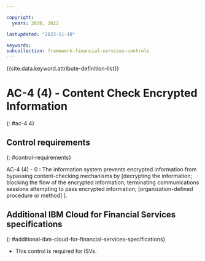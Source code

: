 ```yaml
---

copyright:
  years: 2020, 2022

lastupdated: "2022-11-10"

keywords: 
subcollection: framework-financial-services-controls
---
```


{{site.data.keyword.attribute-definition-list}}

               
# AC-4 (4) - Content Check Encrypted Information
{: #ac-4.4}

## Control requirements
{: #control-requirements}

AC-4 (4) - 0
    : The information system prevents encrypted information from bypassing content-checking mechanisms by [decrypting the information; blocking the flow of the encrypted information; terminating communications sessions attempting to pass encrypted information;  [organization-defined procedure or method] ].

## Additional IBM Cloud for Financial Services specifications
{: #additional-ibm-cloud-for-financial-services-specifications}

- This control is required for ISVs.





